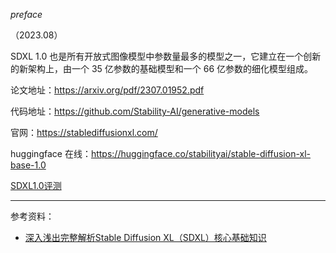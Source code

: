 
_preface_

（2023.08）

SDXL 1.0 也是所有开放式图像模型中参数量最多的模型之一，它建立在一个创新的新架构上，由一个 35 亿参数的基础模型和一个 66 亿参数的细化模型组成。

论文地址：https://arxiv.org/pdf/2307.01952.pdf

代码地址：https://github.com/Stability-AI/generative-models

官网：https://stablediffusionxl.com/

huggingface 在线：https://huggingface.co/stabilityai/stable-diffusion-xl-base-1.0



[SDXL1.0评测](https://zhuanlan.zhihu.com/p/646879971)








----------

参考资料：
- [深入浅出完整解析Stable Diffusion XL（SDXL）核心基础知识](https://zhuanlan.zhihu.com/p/643420260)